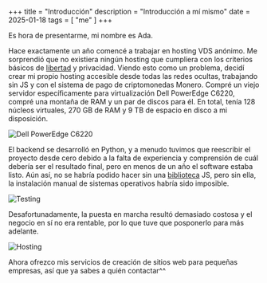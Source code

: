 +++
title = "Introducción"
description = "Introducción a mí mismo"
date = 2025-01-18
tags = [
    "me"
]
+++

Es hora de presentarme, mi nombre es Ada.

Hace exactamente un año comencé a trabajar en hosting VDS anónimo. Me sorprendió que no existiera ningún hosting que cumpliera con los criterios básicos de [libertad](https://www.gnu.org/philosophy/free-sw.es.html) y privacidad. Viendo esto como un problema, decidí crear mi propio hosting accesible desde todas las redes ocultas, trabajando sin JS y con el sistema de pago de criptomonedas Monero. Compré un viejo servidor específicamente para virtualización Dell PowerEdge C6220, compré una montaña de RAM y un par de discos para él. En total, tenía 128 núcleos virtuales, 270 GB de RAM y 9 TB de espacio en disco a mi disposición.

![Dell PowerEdge C6220](/images/server1.webp)

El backend se desarrolló en Python, y a menudo tuvimos que reescribir el proyecto desde cero debido a la falta de experiencia y comprensión de cuál debería ser el resultado final, pero en menos de un año el software estaba listo. Aún así, no se habría podido hacer sin una [biblioteca](https://novnc.com/info.html) JS, pero sin ella, la instalación manual de sistemas operativos habría sido imposible.

![Testing](/images/server2.webp)

Desafortunadamente, la puesta en marcha resultó demasiado costosa y el negocio en sí no era rentable, por lo que tuve que posponerlo para más adelante.

![Hosting](/images/hosting.webp)

Ahora ofrezco mis servicios de creación de sitios web para pequeñas empresas, así que ya sabes a quién contactar^^

